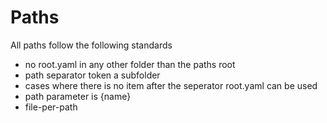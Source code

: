 Paths
=====

All paths follow the following standards

* no root.yaml in any other folder than the paths root
* path separator token a subfolder
* cases where there is no item after the seperator root.yaml can be used
* path parameter is {name}
* file-per-path

